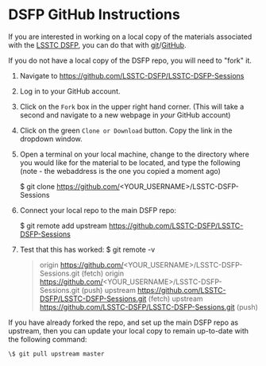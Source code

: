 # DSFP GitHub Instructions

If you are interested in working on a local copy of the materials associated with the [LSSTC DSFP](https://astrodatascience.org/), you can do that with [git](https://git-scm.com/)/[GitHub](https://github.com/).



If you do not have a local copy of the DSFP repo, you will need to "fork" it. 

1. Navigate to https://github.com/LSSTC-DSFP/LSSTC-DSFP-Sessions

2. Log in to your GitHub account.

3. Click on the `Fork` box in the upper right hand corner. (This will take a second and navigate to a new webpage in *your* GitHub account)

4. Click on the green `Clone or Download` button. Copy the link in the dropdown window. 

5. Open a terminal on your local machine, change to the directory where you would like for the material to be located, and type the following (note - the webaddress is the one you copied a moment ago)
    
    \$ git clone https://github.com/<YOUR_USERNAME>/LSSTC-DSFP-Sessions

6. Connect your local repo to the main DSFP repo:
    
    \$ git remote add upstream https://github.com/LSSTC-DSFP/LSSTC-DSFP-Sessions

7. Test that this has worked:
    \$ git remote -v
    > origin  https://github.com/<YOUR_USERNAME>/LSSTC-DSFP-Sessions.git (fetch)
    > origin  https://github.com/<YOUR_USERNAME>/LSSTC-DSFP-Sessions.git (push)
    > upstream https://github.com/LSSTC-DSFP/LSSTC-DSFP-Sessions.git (fetch)
    > upstream https://github.com/LSSTC-DSFP/LSSTC-DSFP-Sessions.git (push)

If you have already forked the repo, and set up the main DSFP repo as upstream, then you can update your local copy to remain up-to-date with the following command:

    \$ git pull upstream master